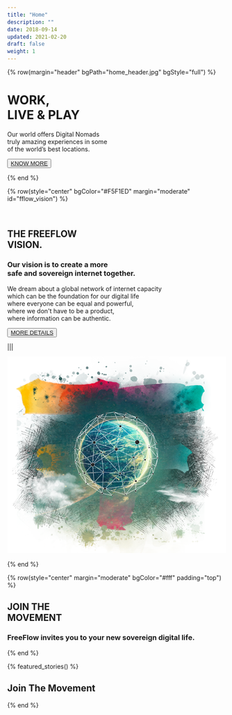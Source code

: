 ```yaml
---
title: "Home"
description: ""
date: 2018-09-14
updated: 2021-02-20
draft: false
weight: 1
---
```


<!-- section 1 (header) -->

{% row(margin="header" bgPath="home_header.jpg" bgStyle="full") %}

# WORK, <br> LIVE & PLAY

Our world offers Digital Nomads <br /> truly amazing experiences in some <br /> of the world’s best locations.

<button>[KNOW MORE](/)</button>

{% end %}

<!-- section 2 (FF LIFE) -->

{% row(style="center" bgColor="#F5F1ED" margin="moderate" id="fflow_vision") %}

<br>

## THE FREEFLOW <br> VISION.

### Our vision is to create a more <br>safe and sovereign internet together.

We dream about a global network of internet capacity <br>which can be the foundation for our digital life <br>where everyone can be equal and powerful, <br>where we don't have to be a product, <br> where information can be authentic.

<button>[MORE DETAILS](/vision)</button>

|||

![FreeFlow Life](ff_vision.png)

{% end %}

{% row(style="center" margin="moderate" bgColor="#fff" padding="top") %}

## JOIN THE <br> MOVEMENT

### **FreeFlow invites you to your new sovereign digital life.**

{% end %}

{% featured_stories() %}

## Join The Movement

{% end %}
